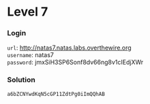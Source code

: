 # Level 7

### Login
`url`: http://natas7.natas.labs.overthewire.org \
`username`: natas7 \
`password`: jmxSiH3SP6Sonf8dv66ng8v1cIEdjXWr

### Solution
```text
a6bZCNYwdKqN5cGP11ZdtPg0iImQQhAB
```